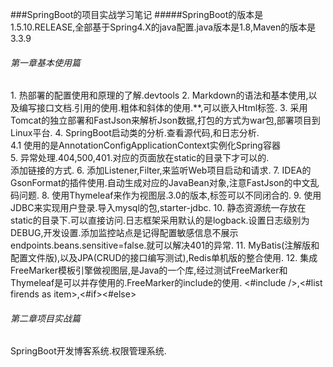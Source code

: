    ###SpringBoot的项目实战学习笔记
   #####SpringBoot的版本是1.5.10.RELEASE,全部基于Spring4.X的java配置.java版本是1.8,Maven的版本是3.3.9
 <br/>
<h6>第一章基本使用篇</h6>
 1. 热部署的配置使用和原理的了解.devtools
 2. Markdown的语法和基本使用,以及编写接口文档.引用的使用.粗体和斜体的使用.**,可以嵌入Html标签.
    <http://www.lixingblog.com>
 3. 采用Tomcat的独立部署和FastJson来解析Json数据,打包的方式为war包,部署项目到Linux平台.
 4. SpringBoot启动类的分析.查看源代码,和日志分析.
    <br/>
    4.1 使用的是AnnotationConfigApplicationContext实例化Spring容器
    <br/>
 5. 异常处理.404,500,401.对应的页面放在static的目录下才可以的.
   <br/>添加链接的方式.
 6. 添加Listener,Filter,来监听Web项目启动和请求.
 7. IDEA的GsonFormat的插件使用.自动生成对应的JavaBean对象,注意FastJson的中文乱码问题.
 8. 使用Thymeleaf来作为视图层.3.0的版本,标签可以不同闭合的.
 9. 使用JDBC来实现用户登录.导入mysql的包,starter-jdbc.
 10. 静态资源统一存放在static的目录下.可以直接访问.日志框架采用默认的是logback.设置日志级别为DEBUG,开发设置.添加监控站点是记得配置敏感信息不展示endpoints.beans.sensitive=false.就可以解决401的异常.
 11. MyBatis(注解版和配置文件版),以及JPA(CRUD的接口编写测试),Redis单机版的整合使用.
 12. 集成FreeMarker模板引擎做视图层,是Java的一个库,经过测试FreeMarker和Thymeleaf是可以并存使用的.FreeMarker的include的使用.
 <#include />,<#list firends as item></#list>,<#if><#else>
 <h6>第二章项目实战篇</h6>
     SpringBoot开发博客系统.权限管理系统.
     
 
 
  